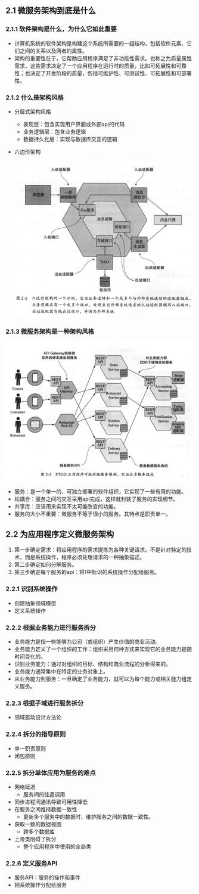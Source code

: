 ## 2.1 微服务架构到底是什么

### 2.1.1 软件架构是什么，为什么它如此重要

- 计算机系统的软件架构是构建这个系统所需要的一组结构，包括软件元素、它们之间的关系以及两者的属性。
- 架构的重要性在于，它帮助应用程序满足了非功能性需求。也称之为质量属性需求，这些需求决定了一个应用程序在运行时的质量，比如可拓展性和可靠性；也决定了开发阶段的质量，包括可维护性、可测试性、可拓展性和可部署性。

### 2.1.2 什么是架构风格

- 分层式架构风格
  - 表现层：包含实现用户界面或外部api的代码
  - 业务逻辑层：包含业务逻辑
  - 数据持久化层：实现与数据库交互的逻辑

- 六边形架构

  ![image-20250114171012749](image\image-20250114171012749.png)

### 2.1.3 微服务架构是一种架构风格

![image-20250114171253207](image\image-20250114171253207.png)

- 服务：是一个单一的、可独立部署的软件组织，它实现了一些有用的功能。
- 松耦合：服务之间的交互采用api完成，这样就封装了服务的实现细节。
- 共享库：应该用来实现不太可能改变的功能。
- 服务的大小不重要：微服务不等于很小的服务。其特点是职责单一。

## 2.2 为应用程序定义微服务架构

1. 第一步确定需求：将应用程序的需求提炼为各种关键请求。不是针对特定的技术，而是系统操作，程序必须处理请求的一种抽象描述。
2. 第二步确定如何分解服务。
3. 第三步确定每个服务的api：将1中标识的系统操作分配给服务。

### 2.2.1 识别系统操作

- 创建抽象领域模型
- 定义系统操作

### 2.2.2 根据业务能力进行服务拆分

- 业务能力是指一些能够为公司（或组织）产生价值的商业活动。
- 业务能力定义了一个组织的工作：组织采用何种方式来实现它的业务能力是随时间变化的。
- 识别业务能力：通过对组织的目标、结构和商业流程的分析得来的。
- 业务能力通常集中在特定的业务对象上。
- 从业务能力到服务：一旦确定了业务能力，就可以为每个能力或相关能力组定义服务。

### 2.2.3 根据子域进行服务拆分

- 领域驱动设计方法论

### 2.2.4 拆分的指导原则

- 单一职责原则
- 闭包原则

### 2.2.5 拆分单体应用为服务的难点

- 网络延迟
  - 服务间的往返调用
- 同步进程间通讯导致可用性降低
- 在服务之间维持数据一致性
  - 更新多个服务中的数据时，维护服务之间的数据一致性。
- 获取一致的数据视图
  - 跨多个数据库
- 上帝类阻碍了拆分
  - 整个应用程序中使用的全局类

### 2.2.6 定义服务API

- 服务API：服务的操作和事件
- 把系统操作分配给服务







